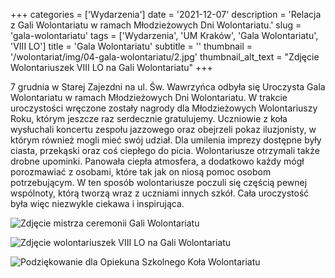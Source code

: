 +++
categories = ['Wydarzenia']
date = '2021-12-07'
description = 'Relacja z Gali Wolontariatu w ramach Młodzieżowych Dni Wolontariatu.'
slug = 'gala-wolontariatu'
tags = ['Wydarzenia', 'UM Kraków', 'Gala Wolontariatu', 'VIII LO']
title = 'Gala Wolontariatu'
subtitle = ''
thumbnail = '/wolontariat/img/04-gala-wolontariatu/2.jpg'
thumbnail_alt_text = "Zdjęcie Wolontariuszek VIII LO na Gali Wolontariatu"
+++

7 grudnia w Starej Zajezdni na ul. Św. Wawrzyńca odbyła się Uroczysta Gala Wolontariatu w ramach Młodzieżowych Dni Wolontariatu. W trakcie uroczystości wręczone zostały nagrody dla Młodzieżowych Wolontariuszy Roku, którym jeszcze raz serdecznie gratulujemy. Uczniowie z koła wysłuchali koncertu zespołu jazzowego oraz obejrzeli pokaz iluzjonisty, w którym również mogli mieć swój udział. Dla umilenia imprezy dostępne były ciasta, przekąski oraz coś ciepłego do picia. Wolontariusze otrzymali także drobne upominki. Panowała ciepła atmosfera, a dodatkowo każdy mógł porozmawiać z osobami, które tak jak on niosą pomoc osobom potrzebującym. W ten sposób wolontariusze poczuli się częścią pewnej wspólnoty, którą tworzą wraz z uczniami innych szkół. Cała uroczystość była więc niezwykle ciekawa i inspirująca.

![Zdjęcie mistrza ceremonii Gali Wolontariatu](/wolontariat/img/04-gala-wolontariatu/1.jpg)

![Zdjęcie wolontariuszek VIII LO na Gali Wolontariatu](/wolontariat/img/04-gala-wolontariatu/3.jpg)

![Podziękowanie dla Opiekuna Szkolnego Koła Wolontariatu](/wolontariat/img/04-gala-wolontariatu/4.jpg)
